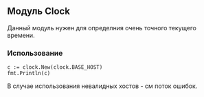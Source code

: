 ## Модуль Clock

Данный модуль нужен для определния очень точного текущего времени.

### Использование
```
c := clock.New(clock.BASE_HOST)
fmt.Println(c)
```

В случае использования невалидных хостов - см поток ошибок.